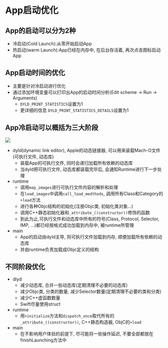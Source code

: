 # App启动优化

## App的启动可以分为2种
* 冷启动(Cold Launch):从零开始启动App
* 热启动(warm Launch):App已经在内存中, 在后台存活着, 再次点击图标启动App

## App启动时间的优化
* 主要是针对冷启动进行优化
* 通过添加环境变量可以打印出App的启动时间分析(Edit scheme -> Run -> Arguments)
  * `DYLD_PRINT_STATISTICS`设置为1
  * 更详细的信息 `DYLD_PRINT_STATISTICS_DETAILS`设置为1

## App冷启动可以概括为三大阶段
![](/Users/suning/Desktop/question/启动时间分析图.png)

* dyld(dynamic link editor), Apple的动态链接器, 可以用来装载Mach-O文件(可执行文件, 动态库)
  * 装载App的可执行文件, 同时会递归加载所有依赖的动态库
  * 当dyld把可执行文件, 动态库都装载完毕后, 会通知Runtime进行下一步处理
* runtime
  * 调用`map_images`进行可执行文件内容的解析和处理
  * 在`load_images`中调用`call_load_medthods`, 调用所有Class和Category的`+load`方法
  * 进行各种Objc结构的初始化(注册Objc类, 初始化类对象...)
  * 调用C++静态初始化器和`_attribute_((constructor))`修饰的函数
  * 到此为止,可执行文件和动态库中所有的符号(Class, Protocol, Selector, IMP, ...)都已经按格式成功加载到内存中, 被runtime所管理
* main
  * App的启动由dyld主导, 将可执行文件加载到内存, 顺便加载所有依赖的动态库
  * 并由runtime负责加载成Objc定义的结构
 
## 不同阶段优化
* dlyd
  * 减少动态库, 合并一些动态库(定期清理不必要的动态库)
  * 减少Objc类, 分类的数量, 减少Selector数量(定期清理不必要的类和分类)
  * 减少C++虚函数数量
  * Swift尽量使用struct
* runtime
  * 用`+initialize`方法和`dispatch_once`取代所有的`_attribute_((constructor))`, C++静态构造器, ObjC的`+load`
* main
  * 在不影响用户体验的前提下, 尽可能将一些操作延迟, 不要全部都放在finishLaunching方法中
